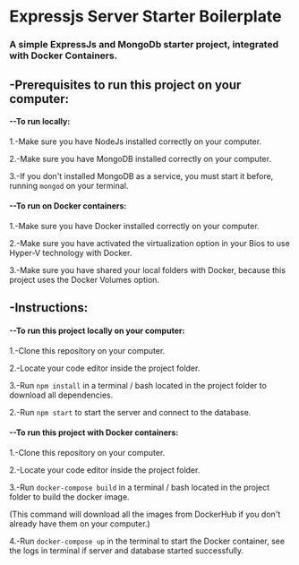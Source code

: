 # Expressjs Server Starter Boilerplate
### A simple ExpressJs and MongoDb starter project, integrated with Docker Containers.

## -Prerequisites to run this project on your computer:
#### --To run locally:
1.-Make sure you have NodeJs installed correctly on your computer.

2.-Make sure you have MongoDB installed correctly on your computer.

3.-If you don't installed MongoDB as a service, you must start it before, running `mongod` on your terminal.


#### --To run on Docker containers:
1.-Make sure you have Docker installed correctly on your computer.

2.-Make sure you have activated the virtualization option in your Bios to use Hyper-V technology with Docker.

3.-Make sure you have shared your local folders with Docker, because this project uses the Docker Volumes option.



## -Instructions:
#### --To run this project locally on your computer:
1.-Clone this repository on your computer.

2.-Locate your code editor inside the project folder.

3.-Run `npm install` in a terminal / bash located in the project folder to download all dependencies.

2.-Run `npm start` to start the server and connect to the database.



#### --To run this project with Docker containers:
1.-Clone this repository on your computer.

2.-Locate your code editor inside the project folder.

3.-Run `docker-compose build` in a terminal / bash located in the project folder to build the docker image.

(This command will download all the images from DockerHub if you don't already have them on your computer.)

4.-Run `docker-compose up` in the terminal to start the Docker container, see the logs in terminal if server and database started successfully.
